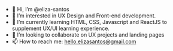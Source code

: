 - 👋 Hi, I’m @eliza-santos
- 👀 I’m interested in UX Design and Front-end development. 
- 🌱 I’m currently learning HTML, CSS, Javascript and ReactJS to supplement UX/UI learning experience.
- 💞️ I’m looking to collaborate on UX projects and landing pages
- 📫 How to reach me: hello.elizasantos@gmail.com

<!---
eliza-santos/eliza-santos is a ✨ special ✨ repository because its `README.md` (this file) appears on your GitHub profile.
You can click the Preview link to take a look at your changes.
--->
